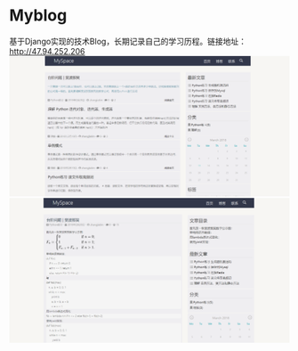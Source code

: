 # Myblog
基于Django实现的技术Blog，长期记录自己的学习历程。链接地址：http://47.94.252.206<br>
![Image text](https://raw.githubusercontent.com/zhangjiabin1010/Image/master/blog1.png)
![Image text](https://raw.githubusercontent.com/zhangjiabin1010/Image/master/blog2.png)
